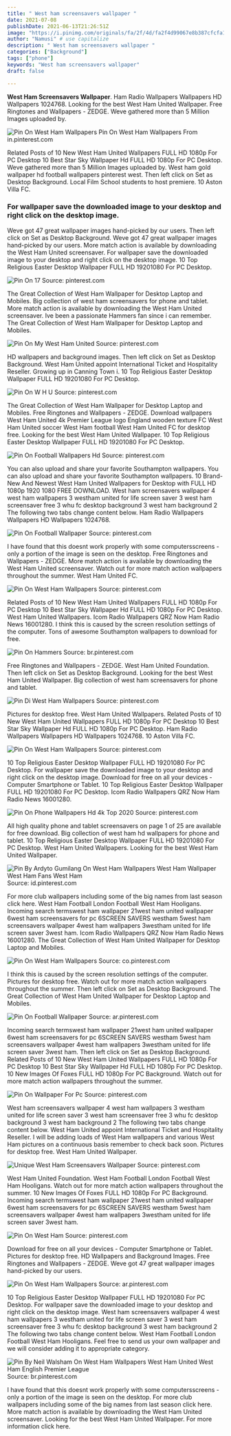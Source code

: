```yaml
---
title: " West ham screensavers wallpaper "
date: 2021-07-08
publishDate: 2021-06-13T21:26:51Z
image: "https://i.pinimg.com/originals/fa/2f/4d/fa2f4d99067e8b387cfcfa14ed6ac3cb.jpg"
author: "Namusi" # use capitalize
description: " West ham screensavers wallpaper "
categories: ["Background"]
tags: ["phone"]
keywords: "West ham screensavers wallpaper"
draft: false

---
```



**West Ham Screensavers Wallpaper**. Ham Radio Wallpapers Wallpapers HD Wallpapers 1024768. Looking for the best West Ham United Wallpaper. Free Ringtones and Wallpapers - ZEDGE. Weve gathered more than 5 Million Images uploaded by.

![Pin On West Ham Wallpapers](https://i.pinimg.com/originals/ca/87/a8/ca87a8126d41774e26762fc1e7a7244d.jpg "Pin On West Ham Wallpapers")
Pin On West Ham Wallpapers From in.pinterest.com


Related Posts of 10 New West Ham United Wallpapers FULL HD 1080p For PC Desktop 10 Best Star Sky Wallpaper Hd FULL HD 1080p For PC Desktop. Weve gathered more than 5 Million Images uploaded by. West ham gold wallpaper hd football wallpapers pinterest west. Then left click on Set as Desktop Background. Local Film School students to host premiere. 10 Aston Villa FC.

### For wallpaper save the downloaded image to your desktop and right click on the desktop image.

Weve got 47 great wallpaper images hand-picked by our users. Then left click on Set as Desktop Background. Weve got 47 great wallpaper images hand-picked by our users. More match action is available by downloading the West Ham United screensaver. For wallpaper save the downloaded image to your desktop and right click on the desktop image. 10 Top Religious Easter Desktop Wallpaper FULL HD 19201080 For PC Desktop.


![Pin On 17](https://i.pinimg.com/originals/9b/4e/b1/9b4eb1a96246be21d31c5f02d1cb8e87.jpg "Pin On 17")
Source: pinterest.com

The Great Collection of West Ham Wallpaper for Desktop Laptop and Mobiles. Big collection of west ham screensavers for phone and tablet. More match action is available by downloading the West Ham United screensaver. Ive been a passionate Hammers fan since i can remember. The Great Collection of West Ham Wallpaper for Desktop Laptop and Mobiles.

![Pin On My West Ham United](https://i.pinimg.com/474x/9c/b9/7a/9cb97aad515b1be87b684d4e32fae2e0.jpg "Pin On My West Ham United")
Source: pinterest.com

HD wallpapers and background images. Then left click on Set as Desktop Background. West Ham United appoint International Ticket and Hospitality Reseller. Growing up in Canning Town i. 10 Top Religious Easter Desktop Wallpaper FULL HD 19201080 For PC Desktop.

![Pin On W H U](https://i.pinimg.com/originals/2e/8b/1c/2e8b1c1f60705b568d378c125cb3d8fa.png "Pin On W H U")
Source: pinterest.com

The Great Collection of West Ham Wallpaper for Desktop Laptop and Mobiles. Free Ringtones and Wallpapers - ZEDGE. Download wallpapers West Ham United 4k Premier League logo England wooden texture FC West Ham United soccer West Ham football West Ham United FC for desktop free. Looking for the best West Ham United Wallpaper. 10 Top Religious Easter Desktop Wallpaper FULL HD 19201080 For PC Desktop.

![Pin On Football Wallpapers Hd](https://i.pinimg.com/originals/f4/14/d6/f414d6b31d352e641f01165b81f17352.jpg "Pin On Football Wallpapers Hd")
Source: pinterest.com

You can also upload and share your favorite Southampton wallpapers. You can also upload and share your favorite Southampton wallpapers. 10 Brand-New And Newest West Ham United Wallpapers for Desktop with FULL HD 1080p 1920 1080 FREE DOWNLOAD. West ham screensavers wallpaper 4 west ham wallpapers 3 westham united for life screen saver 3 west ham screensaver free 3 whu fc desktop background 3 west ham background 2 The following two tabs change content below. Ham Radio Wallpapers Wallpapers HD Wallpapers 1024768.

![Pin On Football Wallpaper](https://i.pinimg.com/736x/0a/9b/09/0a9b0932f93430716a10350a3eb13ac3.jpg "Pin On Football Wallpaper")
Source: pinterest.com

I have found that this doesnt work properly with some computersscreens - only a portion of the image is seen on the desktop. Free Ringtones and Wallpapers - ZEDGE. More match action is available by downloading the West Ham United screensaver. Watch out for more match action wallpapers throughout the summer. West Ham United FC.

![Pin On West Ham Wallpapers](https://i.pinimg.com/originals/29/cf/6e/29cf6eb73e083ad9bbfb2454328de0dc.png "Pin On West Ham Wallpapers")
Source: pinterest.com

Related Posts of 10 New West Ham United Wallpapers FULL HD 1080p For PC Desktop 10 Best Star Sky Wallpaper Hd FULL HD 1080p For PC Desktop. West Ham United Wallpapers. Icom Radio Wallpapers QRZ Now Ham Radio News 16001280. I think this is caused by the screen resolution settings of the computer. Tons of awesome Southampton wallpapers to download for free.

![Pin On Hammers](https://i.pinimg.com/736x/1f/6a/21/1f6a2147f46a78d513bbacd744bd21eb.jpg "Pin On Hammers")
Source: br.pinterest.com

Free Ringtones and Wallpapers - ZEDGE. West Ham United Foundation. Then left click on Set as Desktop Background. Looking for the best West Ham United Wallpaper. Big collection of west ham screensavers for phone and tablet.

![Pin Di West Ham Wallpapers](https://i.pinimg.com/originals/b8/4d/bd/b84dbd7e8942050a8ea4af77dda3458c.jpg "Pin Di West Ham Wallpapers")
Source: pinterest.com

Pictures for desktop free. West Ham United Wallpapers. Related Posts of 10 New West Ham United Wallpapers FULL HD 1080p For PC Desktop 10 Best Star Sky Wallpaper Hd FULL HD 1080p For PC Desktop. Ham Radio Wallpapers Wallpapers HD Wallpapers 1024768. 10 Aston Villa FC.

![Pin On West Ham Wallpapers](https://i.pinimg.com/736x/07/46/f9/0746f939fbd08e2c6833f7b083d6cde4.jpg "Pin On West Ham Wallpapers")
Source: pinterest.com

10 Top Religious Easter Desktop Wallpaper FULL HD 19201080 For PC Desktop. For wallpaper save the downloaded image to your desktop and right click on the desktop image. Download for free on all your devices - Computer Smartphone or Tablet. 10 Top Religious Easter Desktop Wallpaper FULL HD 19201080 For PC Desktop. Icom Radio Wallpapers QRZ Now Ham Radio News 16001280.

![Pin On Phone Wallpapers Hd 4k Top 2020](https://i.pinimg.com/474x/f7/11/5e/f7115e46a0f0a1ebd602012fd10f3fea.jpg "Pin On Phone Wallpapers Hd 4k Top 2020")
Source: pinterest.com

All high quality phone and tablet screensavers on page 1 of 25 are available for free download. Big collection of west ham hd wallpapers for phone and tablet. 10 Top Religious Easter Desktop Wallpaper FULL HD 19201080 For PC Desktop. West Ham United Wallpapers. Looking for the best West Ham United Wallpaper.

![Pin By Ardyto Gumilang On West Ham Wallpapers West Ham Wallpaper West Ham Fans West Ham](https://i.pinimg.com/originals/95/70/86/957086d3fd59af780e14ad2948fdfcdb.jpg "Pin By Ardyto Gumilang On West Ham Wallpapers West Ham Wallpaper West Ham Fans West Ham")
Source: id.pinterest.com

For more club wallpapers including some of the big names from last season click here. West Ham Football London Football West Ham Hooligans. Incoming search termswest ham wallpaper 21west ham united wallpaper 6west ham screensavers for pc 6SCREEN SAVERS westham 5west ham screensavers wallpaper 4west ham wallpapers 3westham united for life screen saver 3west ham. Icom Radio Wallpapers QRZ Now Ham Radio News 16001280. The Great Collection of West Ham United Wallpaper for Desktop Laptop and Mobiles.

![Pin On West Ham Wallpapers](https://i.pinimg.com/originals/0a/02/56/0a0256cf24169899d5c92ee781b729b2.png "Pin On West Ham Wallpapers")
Source: co.pinterest.com

I think this is caused by the screen resolution settings of the computer. Pictures for desktop free. Watch out for more match action wallpapers throughout the summer. Then left click on Set as Desktop Background. The Great Collection of West Ham United Wallpaper for Desktop Laptop and Mobiles.

![Pin On Football Wallpaper](https://i.pinimg.com/736x/18/8d/84/188d84ba8a53b06ea3b77fa8902a1f34.jpg "Pin On Football Wallpaper")
Source: ar.pinterest.com

Incoming search termswest ham wallpaper 21west ham united wallpaper 6west ham screensavers for pc 6SCREEN SAVERS westham 5west ham screensavers wallpaper 4west ham wallpapers 3westham united for life screen saver 3west ham. Then left click on Set as Desktop Background. Related Posts of 10 New West Ham United Wallpapers FULL HD 1080p For PC Desktop 10 Best Star Sky Wallpaper Hd FULL HD 1080p For PC Desktop. 10 New Images Of Foxes FULL HD 1080p For PC Background. Watch out for more match action wallpapers throughout the summer.

![Pin On Wallpaper For Pc](https://i.pinimg.com/originals/95/d5/ff/95d5ff9baa6be19a79aa64973b37ba53.jpg "Pin On Wallpaper For Pc")
Source: pinterest.com

West ham screensavers wallpaper 4 west ham wallpapers 3 westham united for life screen saver 3 west ham screensaver free 3 whu fc desktop background 3 west ham background 2 The following two tabs change content below. West Ham United appoint International Ticket and Hospitality Reseller. I will be adding loads of West Ham wallpapers and various West Ham pictures on a continuous basis remember to check back soon. Pictures for desktop free. West Ham United Wallpaper.

![Unique West Ham Screensavers Wallpaper](https://i.pinimg.com/originals/8b/2a/84/8b2a8493a09cd5316330221d620c94cb.jpg "Unique West Ham Screensavers Wallpaper")
Source: pinterest.com

West Ham United Foundation. West Ham Football London Football West Ham Hooligans. Watch out for more match action wallpapers throughout the summer. 10 New Images Of Foxes FULL HD 1080p For PC Background. Incoming search termswest ham wallpaper 21west ham united wallpaper 6west ham screensavers for pc 6SCREEN SAVERS westham 5west ham screensavers wallpaper 4west ham wallpapers 3westham united for life screen saver 3west ham.

![Pin On West Ham](https://i.pinimg.com/736x/60/f4/28/60f42884281295c4c69a0665498162fc.jpg "Pin On West Ham")
Source: pinterest.com

Download for free on all your devices - Computer Smartphone or Tablet. Pictures for desktop free. HD Wallpapers and Background Images. Free Ringtones and Wallpapers - ZEDGE. Weve got 47 great wallpaper images hand-picked by our users.

![Pin On West Ham Wallpapers](https://i.pinimg.com/474x/3b/b6/22/3bb622e44f1d1998a95616a3bb71c16a.jpg "Pin On West Ham Wallpapers")
Source: ar.pinterest.com

10 Top Religious Easter Desktop Wallpaper FULL HD 19201080 For PC Desktop. For wallpaper save the downloaded image to your desktop and right click on the desktop image. West ham screensavers wallpaper 4 west ham wallpapers 3 westham united for life screen saver 3 west ham screensaver free 3 whu fc desktop background 3 west ham background 2 The following two tabs change content below. West Ham Football London Football West Ham Hooligans. Feel free to send us your own wallpaper and we will consider adding it to appropriate category.

![Pin By Neil Walsham On West Ham Wallpapers West Ham United West Ham English Premier League](https://i.pinimg.com/originals/fa/2f/4d/fa2f4d99067e8b387cfcfa14ed6ac3cb.jpg "Pin By Neil Walsham On West Ham Wallpapers West Ham United West Ham English Premier League")
Source: br.pinterest.com

I have found that this doesnt work properly with some computersscreens - only a portion of the image is seen on the desktop. For more club wallpapers including some of the big names from last season click here. More match action is available by downloading the West Ham United screensaver. Looking for the best West Ham United Wallpaper. For more information click here.


